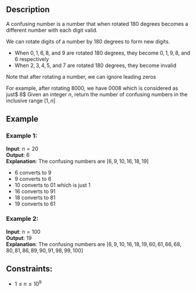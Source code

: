 ## Description
A confusing number is a number that when rotated $180$ degrees becomes a different number with each digit valid.

We can rotate digits of a number by $180$ degrees to form new digits.
- When $0, 1, 6, 8,$ and $9$ are rotated $180$ degrees, they become $0, 1, 9, 8,$ and $6$ respectively
- When $2, 3, 4, 5,$ and $7$ are rotated $180$ degrees, they become invalid

Note that after rotating a number, we can ignore leading zeros

For example, after rotating $8000$, we have $0008$ which is considered as just$ 8$
Given an integer $n$, return the number of confusing numbers in the inclusive range $[1, n]$

## Example
### Example 1:
**Input**: $n = 20$  
**Output**: $6$  
**Explanation**: The confusing numbers are $[6,9,10,16,18,19]$
- $6$ converts to $9$
- $9$ converts to $6$
- $10$ converts to $01$ which is just $1$
- $16$ converts to $91$
- $18$ converts to $81$
- $19$ converts to $61$

### Example 2:
**Input**: $n = 100$  
**Output**: $19$  
**Explanation**: The confusing numbers are $[6,9,10,16,18,19,60,61,66,68,80,81,86,89,90,91,98,99,100]$
 
## Constraints:
- $1 \leq n \leq 10^9$